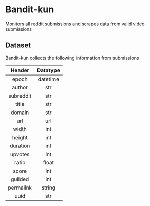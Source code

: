 # Bandit-kun

Monitors all reddit submissions and scrapes data from valid video submissions

## Dataset

Bandit-kun collects the following information from submissions

| **Header** | **Datatype** |
| :--------: | :----------: |
|   epoch    |   datetime   |
|   author   |     str      |
| subreddit  |     str      |
|   title    |     str      |
|   domain   |     str      |
|    url     |     url      |
|   width    |     int      |
|   height   |     int      |
|  duration  |     int      |
|  upvotes   |     int      |
|   ratio    |    float     |
|   score    |     int      |
|  guilded   |     int      |
| permalink  |    string    |
|    uuid    |     str      |
